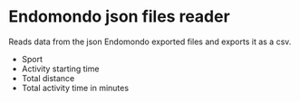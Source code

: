 # Endomondo json files reader

Reads data from the json Endomondo exported files and exports it as a csv.
* Sport
* Activity starting time
* Total distance
* Total activity time in minutes
